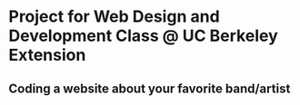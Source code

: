 # Project for Web Design and Development Class @ UC Berkeley Extension
## Coding a website about your favorite band/artist
